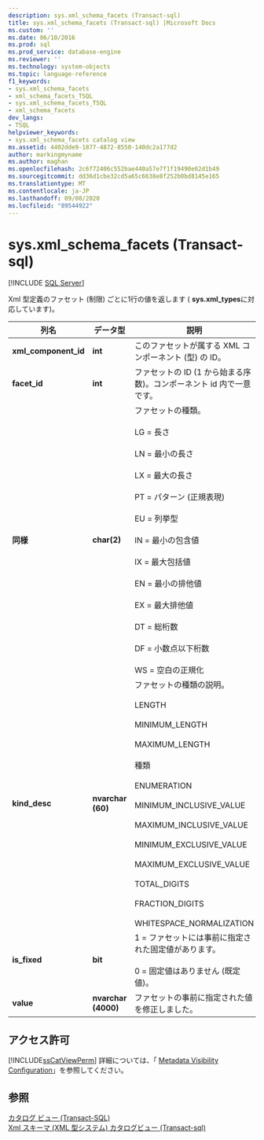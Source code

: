 ```yaml
---
description: sys.xml_schema_facets (Transact-sql)
title: sys.xml_schema_facets (Transact-sql) |Microsoft Docs
ms.custom: ''
ms.date: 06/10/2016
ms.prod: sql
ms.prod_service: database-engine
ms.reviewer: ''
ms.technology: system-objects
ms.topic: language-reference
f1_keywords:
- sys.xml_schema_facets
- xml_schema_facets_TSQL
- sys.xml_schema_facets_TSQL
- xml_schema_facets
dev_langs:
- TSQL
helpviewer_keywords:
- sys.xml_schema_facets catalog view
ms.assetid: 4402dde9-1877-4872-8550-140dc2a177d2
author: markingmyname
ms.author: maghan
ms.openlocfilehash: 2c6f72406c552bae440a57e7f1f19490e62d1b49
ms.sourcegitcommit: dd36d1cbe32cd5a65c6638e8f252b0bd8145e165
ms.translationtype: MT
ms.contentlocale: ja-JP
ms.lasthandoff: 09/08/2020
ms.locfileid: "89544922"
---
```

# <a name="sysxml_schema_facets-transact-sql"></a>sys.xml_schema_facets (Transact-sql)
[!INCLUDE [SQL Server](../../includes/applies-to-version/sqlserver.md)]

  Xml 型定義のファセット (制限) ごとに1行の値を返します ( **sys.xml_types**に対応しています)。  
  
|列名|データ型|説明|  
|-----------------|---------------|-----------------|  
|**xml_component_id**|**int**|このファセットが属する XML コンポーネント (型) の ID。|  
|**facet_id**|**int**|ファセットの ID (1 から始まる序数)。コンポーネント id 内で一意です。|  
|**同様**|**char(2)**|ファセットの種類。<br /><br /> LG = 長さ<br /><br /> LN = 最小の長さ<br /><br /> LX = 最大の長さ<br /><br /> PT = パターン (正規表現)<br /><br /> EU = 列挙型<br /><br /> IN = 最小の包含値<br /><br /> IX = 最大包括値<br /><br /> EN = 最小の排他値<br /><br /> EX = 最大排他値<br /><br /> DT = 総桁数<br /><br /> DF = 小数点以下桁数<br /><br /> WS = 空白の正規化|  
|**kind_desc**|**nvarchar (60)**|ファセットの種類の説明。<br /><br /> LENGTH<br /><br /> MINIMUM_LENGTH<br /><br /> MAXIMUM_LENGTH<br /><br /> 種類<br /><br /> ENUMERATION<br /><br /> MINIMUM_INCLUSIVE_VALUE<br /><br /> MAXIMUM_INCLUSIVE_VALUE<br /><br /> MINIMUM_EXCLUSIVE_VALUE<br /><br /> MAXIMUM_EXCLUSIVE_VALUE<br /><br /> TOTAL_DIGITS<br /><br /> FRACTION_DIGITS<br /><br /> WHITESPACE_NORMALIZATION|  
|**is_fixed**|**bit**|1 = ファセットには事前に指定された固定値があります。<br /><br /> 0 = 固定値はありません  (既定値)。|  
|**value**|**nvarchar (4000)**|ファセットの事前に指定された値を修正しました。|  
  
## <a name="permissions"></a>アクセス許可  
 [!INCLUDE[ssCatViewPerm](../../includes/sscatviewperm-md.md)] 詳細については、「 [Metadata Visibility Configuration](../../relational-databases/security/metadata-visibility-configuration.md)」を参照してください。  
  
## <a name="see-also"></a>参照  
 [カタログ ビュー &#40;Transact-SQL&#41;](../../relational-databases/system-catalog-views/catalog-views-transact-sql.md)   
 [Xml スキーマ &#40;XML 型システム&#41; カタログビュー &#40;Transact-sql&#41;](../../relational-databases/system-catalog-views/xml-schemas-xml-type-system-catalog-views-transact-sql.md)  
  
  
